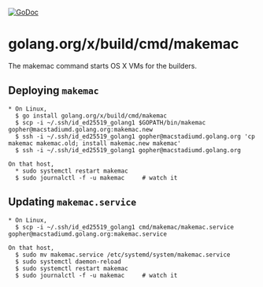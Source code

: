[![GoDoc](https://godoc.org/golang.org/x/build/cmd/makemac?status.svg)](https://godoc.org/golang.org/x/build/cmd/makemac)

# golang.org/x/build/cmd/makemac

The makemac command starts OS X VMs for the builders.

## Deploying `makemac`

```
* On Linux,
  $ go install golang.org/x/build/cmd/makemac
  $ scp -i ~/.ssh/id_ed25519_golang1 $GOPATH/bin/makemac gopher@macstadiumd.golang.org:makemac.new
  $ ssh -i ~/.ssh/id_ed25519_golang1 gopher@macstadiumd.golang.org 'cp makemac makemac.old; install makemac.new makemac'
  $ ssh -i ~/.ssh/id_ed25519_golang1 gopher@macstadiumd.golang.org

On that host,
  * sudo systemctl restart makemac
  $ sudo journalctl -f -u makemac     # watch it
```

## Updating `makemac.service`

```
* On Linux,
  $ scp -i ~/.ssh/id_ed25519_golang1 cmd/makemac/makemac.service gopher@macstadiumd.golang.org:makemac.service

On that host,
  $ sudo mv makemac.service /etc/systemd/system/makemac.service
  $ sudo systemctl daemon-reload
  $ sudo systemctl restart makemac
  $ sudo journalctl -f -u makemac     # watch it
```
